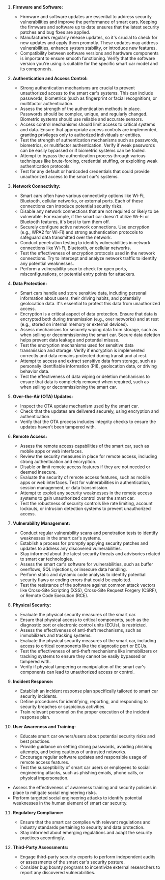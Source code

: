 1. **Firmware and Software:**
   - Firmware and software updates are essential to address security vulnerabilities and improve the performance of smart cars. Keeping the firmware and software up to date ensures that the latest security patches and bug fixes are applied.
   - Manufacturers regularly release updates, so it's crucial to check for new updates and apply them promptly. These updates may address vulnerabilities, enhance system stability, or introduce new features.
   - Compatibility between software versions and hardware components is important to ensure smooth functioning. Verify that the software version you're using is suitable for the specific smart car model and its components.

2. **Authentication and Access Control:**
   - Strong authentication mechanisms are crucial to prevent unauthorized access to the smart car's systems. This can include passwords, biometrics (such as fingerprint or facial recognition), or multifactor authentication.
   - Assess the strength of the authentication methods in place. Passwords should be complex, unique, and regularly changed. Biometric systems should use reliable and accurate sensors.
   - Access control mechanisms should limit access to critical systems and data. Ensure that appropriate access controls are implemented, granting privileges only to authorized individuals or entities.
   - Test the strength of authentication mechanisms such as passwords, biometrics, or multifactor authentication. Verify if weak passwords can be easily bypassed or if biometric systems can be fooled.
   - Attempt to bypass the authentication process through various techniques like brute-forcing, credential stuffing, or exploiting weak authentication protocols.
   - Test for any default or hardcoded credentials that could provide unauthorized access to the smart car's systems.

3. **Network Connectivity:**
   - Smart cars often have various connectivity options like Wi-Fi, Bluetooth, cellular networks, or external ports. Each of these connections can introduce potential security risks.
   - Disable any network connections that are not required or likely to be vulnerable. For example, if the smart car doesn't utilize Wi-Fi or Bluetooth features, it's best to turn them off.
   - Securely configure active network connections. Use encryption (e.g., WPA2 for Wi-Fi) and strong authentication protocols to safeguard data transmitted over the network.
   - Conduct penetration testing to identify vulnerabilities in network connections like Wi-Fi, Bluetooth, or cellular networks.
   - Test the effectiveness of encryption protocols used in the network connections. Try to intercept and analyze network traffic to identify any potential weaknesses.
   - Perform a vulnerability scan to check for open ports, misconfigurations, or potential entry points for attackers.

4. **Data Protection:**
   - Smart cars handle and store sensitive data, including personal information about users, their driving habits, and potentially geolocation data. It's essential to protect this data from unauthorized access.
   - Encryption is a critical aspect of data protection. Ensure that data is encrypted both during transmission (e.g., over networks) and at rest (e.g., stored on internal memory or external devices).
   - Assess mechanisms for securely wiping data from storage, such as when selling or decommissioning the smart car. Secure data deletion helps prevent data leakage and potential misuse.
   - Test the encryption mechanisms used for sensitive data transmission and storage. Verify if encryption is implemented correctly and data remains protected during transit and at rest.
   - Attempt to access and extract sensitive data from storage, such as personally identifiable information (PII), geolocation data, or driving behavior data.
   - Test the effectiveness of data wiping or deletion mechanisms to ensure that data is completely removed when required, such as when selling or decommissioning the smart car.

5. **Over-the-Air (OTA) Updates:**
   - Inspect the OTA update mechanism used by the smart car.
   - Check that the updates are delivered securely, using encryption and authentication.
   - Verify that the OTA process includes integrity checks to ensure the updates haven't been tampered with.

6. **Remote Access:**
   - Assess the remote access capabilities of the smart car, such as mobile apps or web interfaces.
   - Review the security measures in place for remote access, including strong authentication and encryption.
   - Disable or limit remote access features if they are not needed or deemed insecure.
   - Evaluate the security of remote access features, such as mobile apps or web interfaces. Test for vulnerabilities in authentication, session management, or data transmission.
   - Attempt to exploit any security weaknesses in the remote access systems to gain unauthorized control over the smart car.
   - Test the robustness of security controls like rate limiting, account lockouts, or intrusion detection systems to prevent unauthorized access.

7. **Vulnerability Management:**
   - Conduct regular vulnerability scans and penetration tests to identify weaknesses in the smart car's systems.
   - Establish a process for promptly applying security patches and updates to address any discovered vulnerabilities.
   - Stay informed about the latest security threats and advisories related to smart car technologies.
   - Assess the smart car's software for vulnerabilities, such as buffer overflows, SQL injections, or insecure data handling.
   - Perform static and dynamic code analysis to identify potential security flaws or coding errors that could be exploited.
   - Test the resistance of the software against common attack vectors like Cross-Site Scripting (XSS), Cross-Site Request Forgery (CSRF), or Remote Code Execution (RCE).

8. **Physical Security:**
   - Evaluate the physical security measures of the smart car.
   - Ensure that physical access to critical components, such as the diagnostic port or electronic control units (ECUs), is restricted.
   - Assess the effectiveness of anti-theft mechanisms, such as immobilizers and tracking systems.
   - Evaluate the physical security measures of the smart car, including access to critical components like the diagnostic port or ECUs.
   - Test the effectiveness of anti-theft mechanisms like immobilizers or tracking systems to ensure they cannot be easily bypassed or tampered with.
   - Verify if physical tampering or manipulation of the smart car's components can lead to unauthorized access or control.

9. **Incident Response:**
   - Establish an incident response plan specifically tailored to smart car security incidents.
   - Define procedures for identifying, reporting, and responding to security breaches or suspicious activities.
   - Train relevant personnel on the proper execution of the incident response plan.

10. **User Awareness and Training:**
    - Educate smart car owners/users about potential security risks and best practices.
    - Provide guidance on setting strong passwords, avoiding phishing attempts, and being cautious of untrusted networks.
    - Encourage regular software updates and responsible usage of remote access features.
    - Test the susceptibility of smart car users or employees to social engineering attacks, such as phishing emails, phone calls, or physical impersonation.
   - Assess the effectiveness of awareness training and security policies in place to mitigate social engineering risks.
   - Perform targeted social engineering attacks to identify potential weaknesses in the human element of smart car security.

11. **Regulatory Compliance:**
    - Ensure that the smart car complies with relevant regulations and industry standards pertaining to security and data protection.
    - Stay informed about emerging regulations and adapt the security practices accordingly.

12. **Third-Party Assessments:**
    - Engage third-party security experts to perform independent audits or assessments of the smart car's security posture.
    - Consider bug bounty programs to incentivize external researchers to report any discovered vulnerabilities.
